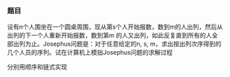 ### 题目
设有n个人围坐在一个圆桌周围，现从第s个人开始报数，数到m的人出列，然后从出列的下一个人重新开始报数，数到第m 的人又出列，如此反复直到所有的人全部出列为止。Josephus问题是：对于任意给定的n, s, m，求出按出列次序得到的几个人员的序列。试在计算机上模拙Josephus问题的求解过程

分别用顺序和链式实现